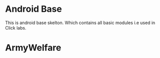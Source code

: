 Android Base
============

This is android base skelton. Which contains all basic modules i.e used in Click labs.







# ArmyWelfare
